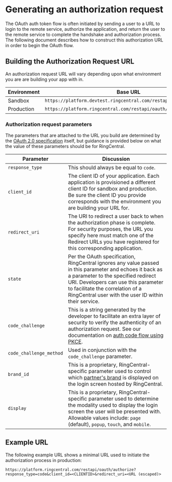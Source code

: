 # Generating an authorization request

The OAuth auth token flow is often initiated by sending a user to a URL to login to the remote service, authorize the application, and return the user to the remote service to complete the handshake and authorization process. The following document describes how to construct this authorization URL in order to begin the OAuth flow. 

## Building the Authorization Request URL

An authorization request URL will vary depending upon what environment you are are building your app with in. 

| Environment | Base URL | 
|-|-|
| Sandbox | `https://platform.devtest.ringcentral.com/restapi/oauth/authorize` | 
| Production | `https://platform.ringcentral.com/restapi/oauth/authorize` | 

### Authorization request parameters

The parameters that are attached to the URL you build are determined by the [OAuth 2.0 specification](https://datatracker.ietf.org/doc/html/rfc6749) itself, but guidance is provided below on what the value of these parameters should be for RingCentral.

| Parameter | Discussion |
|-|-|
| `response_type` | This should always be equal to `code`. | 
| `client_id` | The client ID of your application. Each application is provisioned a different client ID for sandbox and production. Be sure the client ID you provide corresponds with the environment you are building your URL for. | 
| `redirect_uri` | The URI to redirect a user back to when the authorization phase is complete. For security purposes, the URL you specify here must match one of the Redirect URLs you have registered for this corresponding application. | 
| `state` | Per the OAuth specification, RingCentral ignores any value passed in this parameter and echoes it back as a parameter to the specified redirect URI. Developers can use this parameter to facilitate the correlation of a RingCentral user with the user ID within their service. | 
| `code_challenge` | This is a string generated by the developer to facilitate an extra layer of security to verify the authenticity of an authorization request. See our documentation on [auth code flow using PKCE](auth-code-pkce-flow.md). | 
| `code_challenge_method` | Used in conjunction with the `code_challenge` parameter. | 
| `brand_id` | This is a proprietary, RingCentral-specific parameter used to control which [partner's brand](../basics/partners/auth.md) is displayed on the login screen hosted by RingCentral. | 
| `display` | This is a proprietary, RingCentral-specific parameter used to determine the modality used to display the login screen the user will be presented with. Allowable values include: `page` (default), `popup`, `touch`, and `mobile`. | 

## Example URL

The following example URL shows a minimal URL used to initiate the authorization process in production:

    https://platform.ringcentral.com/restapi/oauth/authorize?response_type=code&client_id=<CLIENTID>&redirect_uri=<URL (escaped)>
